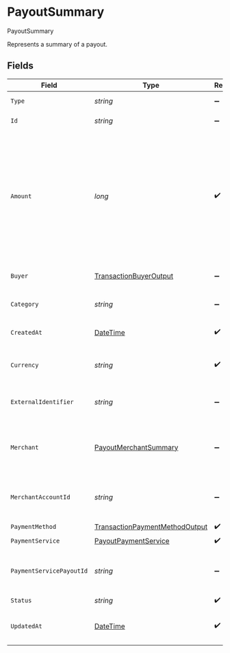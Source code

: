 # PayoutSummary

PayoutSummary

Represents a summary of a payout.


## Fields

| Field                                                                                                                                                      | Type                                                                                                                                                       | Required                                                                                                                                                   | Description                                                                                                                                                | Example                                                                                                                                                    |
| ---------------------------------------------------------------------------------------------------------------------------------------------------------- | ---------------------------------------------------------------------------------------------------------------------------------------------------------- | ---------------------------------------------------------------------------------------------------------------------------------------------------------- | ---------------------------------------------------------------------------------------------------------------------------------------------------------- | ---------------------------------------------------------------------------------------------------------------------------------------------------------- |
| `Type`                                                                                                                                                     | *string*                                                                                                                                                   | :heavy_minus_sign:                                                                                                                                         | Always `payout`.                                                                                                                                           | payout                                                                                                                                                     |
| `Id`                                                                                                                                                       | *string*                                                                                                                                                   | :heavy_minus_sign:                                                                                                                                         | The ID for the payout.                                                                                                                                     | 6f96a57e-a35b-4f98-b192-d298995f811a                                                                                                                       |
| `Amount`                                                                                                                                                   | *long*                                                                                                                                                     | :heavy_check_mark:                                                                                                                                         | The monetary amount for this payout, in the smallest currency unit for the given currency, for example `1299` cents to create an authorization for $12.99. | 1299                                                                                                                                                       |
| `Buyer`                                                                                                                                                    | [TransactionBuyerOutput](../../Models/Components/TransactionBuyerOutput.md)                                                                                | :heavy_minus_sign:                                                                                                                                         | The buyer used for this payout.                                                                                                                            |                                                                                                                                                            |
| `Category`                                                                                                                                                 | *string*                                                                                                                                                   | :heavy_minus_sign:                                                                                                                                         | The type of payout to process.                                                                                                                             | online_gambling                                                                                                                                            |
| `CreatedAt`                                                                                                                                                | [DateTime](https://learn.microsoft.com/en-us/dotnet/api/system.datetime?view=net-5.0)                                                                      | :heavy_check_mark:                                                                                                                                         | The date this payout was created at.                                                                                                                       | 2013-07-16T19:23:00.000+00:00                                                                                                                              |
| `Currency`                                                                                                                                                 | *string*                                                                                                                                                   | :heavy_check_mark:                                                                                                                                         | A supported ISO-4217 currency code.                                                                                                                        | EUR                                                                                                                                                        |
| `ExternalIdentifier`                                                                                                                                       | *string*                                                                                                                                                   | :heavy_minus_sign:                                                                                                                                         | The merchant identifier for this payout.                                                                                                                   | payout-12345                                                                                                                                               |
| `Merchant`                                                                                                                                                 | [PayoutMerchantSummary](../../Models/Components/PayoutMerchantSummary.md)                                                                                  | :heavy_minus_sign:                                                                                                                                         | The merchant details associated to this payout.                                                                                                            |                                                                                                                                                            |
| `MerchantAccountId`                                                                                                                                        | *string*                                                                                                                                                   | :heavy_minus_sign:                                                                                                                                         | The ID of the merchant account this payout was created for.                                                                                                | default                                                                                                                                                    |
| `PaymentMethod`                                                                                                                                            | [TransactionPaymentMethodOutput](../../Models/Components/TransactionPaymentMethodOutput.md)                                                                | :heavy_check_mark:                                                                                                                                         | N/A                                                                                                                                                        |                                                                                                                                                            |
| `PaymentService`                                                                                                                                           | [PayoutPaymentService](../../Models/Components/PayoutPaymentService.md)                                                                                    | :heavy_check_mark:                                                                                                                                         | N/A                                                                                                                                                        |                                                                                                                                                            |
| `PaymentServicePayoutId`                                                                                                                                   | *string*                                                                                                                                                   | :heavy_minus_sign:                                                                                                                                         | The ID of the payout in the underlying payment service.                                                                                                    | pout-12345                                                                                                                                                 |
| `Status`                                                                                                                                                   | *string*                                                                                                                                                   | :heavy_check_mark:                                                                                                                                         | N/A                                                                                                                                                        |                                                                                                                                                            |
| `UpdatedAt`                                                                                                                                                | [DateTime](https://learn.microsoft.com/en-us/dotnet/api/system.datetime?view=net-5.0)                                                                      | :heavy_check_mark:                                                                                                                                         | The date this payout was last updated at.                                                                                                                  | 2013-07-16T19:23:00.000+00:00                                                                                                                              |